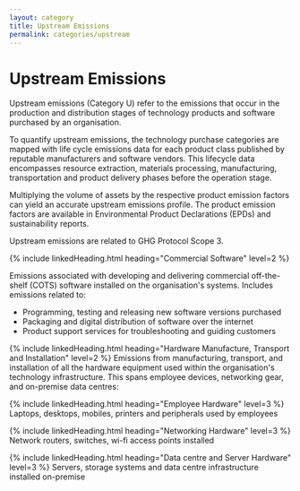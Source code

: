 ```yaml
---
layout: category
title: Upstream Emissions
permalink: categories/upstream
---
```


# Upstream Emissions

Upstream emissions (Category U) refer to the emissions that occur in the production and distribution stages of technology products and software purchased by an organisation.

To quantify upstream emissions, the technology purchase categories are mapped with life cycle emissions data for each product class published by reputable manufacturers and software vendors. This lifecycle data encompasses resource extraction, materials processing, manufacturing, transportation and product delivery phases before the operation stage.

Multiplying the volume of assets by the respective product emission factors can yield an accurate upstream emissions profile. The product emission factors are available in Environmental Product Declarations (EPDs) and sustainability reports.

Upstream emissions are related to GHG Protocol Scope 3.


{% include linkedHeading.html heading="Commercial Software" level=2 %}

Emissions associated with developing and delivering commercial off-the-shelf (COTS) software installed on the organisation's systems. Includes emissions related to:

- Programming, testing and releasing new software versions purchased
- Packaging and digital distribution of software over the internet
- Product support services for troubleshooting and guiding customers


{% include linkedHeading.html heading="Hardware Manufacture, Transport and Installation" level=2 %}
Emissions from manufacturing, transport, and installation of all the hardware equipment used within the organisation's technology infrastructure. This spans employee devices, networking gear, and on-premise data centres:


{% include linkedHeading.html heading="Employee Hardware" level=3 %}
Laptops, desktops, mobiles, printers and peripherals used by employees


{% include linkedHeading.html heading="Networking Hardware" level=3 %}
Network routers, switches, wi-fi access points installed


{% include linkedHeading.html heading="Data centre and Server Hardware" level=3 %}
Servers, storage systems and data centre infrastructure installed on-premise

